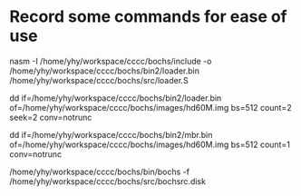 # Record some commands for ease of use

nasm -I /home/yhy/workspace/cccc/bochs/include -o /home/yhy/workspace/cccc/bochs/bin2/loader.bin /home/yhy/workspace/cccc/bochs/src/loader.S

dd if=/home/yhy/workspace/cccc/bochs/bin2/loader.bin of=/home/yhy/workspace/cccc/bochs/images/hd60M.img bs=512 count=2 seek=2 conv=notrunc

dd if=/home/yhy/workspace/cccc/bochs/bin2/mbr.bin of=/home/yhy/workspace/cccc/bochs/images/hd60M.img bs=512 count=1 conv=notrunc

/home/yhy/workspace/cccc/bochs/bin/bochs -f /home/yhy/workspace/cccc/bochs/src/bochsrc.disk